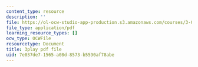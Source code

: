 ```yaml
---
content_type: resource
description: ''
file: https://ol-ocw-studio-app-production.s3.amazonaws.com/courses/3-091-introduction-to-solid-state-chemistry-fall-2018/7e037de71565a08d8573b5590af78abe_xrf39mMxPZg.pdf
file_type: application/pdf
learning_resource_types: []
ocw_type: OCWFile
resourcetype: Document
title: 3play pdf file
uid: 7e037de7-1565-a08d-8573-b5590af78abe
---
```


